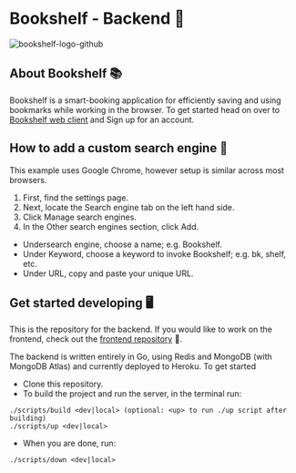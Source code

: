 # Bookshelf - Backend 📖

![bookshelf-logo-github](https://user-images.githubusercontent.com/76471929/145391946-8870d37b-fab8-4fd4-8a68-000d33d02d15.png)

## About Bookshelf 📚

Bookshelf is a smart-booking application for efficiently saving and using bookmarks while working in the browser. To get started head on over to [Bookshelf web client](https://bookshelf-web.vercel.app) and Sign up for an account.

## How to add a custom search engine 📑

This example uses Google Chrome, however setup is similar across most browsers.

1. First, find the settings page.
2. Next, locate the Search engine tab on the left hand side.
3. Click Manage search engines.
4. In the Other search engines section, click Add.

- Undersearch engine, choose a name; e.g. Bookshelf.
- Under Keyword, choose a keyword to invoke Bookshelf; e.g. bk, shelf, etc.
- Under URL, copy and paste your unique URL.

## Get started developing 🖥️

This is the repository for the backend. If you would like to work on the frontend, check out the [frontend repository](https://github.com/conalli/bookshelf-web) 📘.

The backend is written entirely in Go, using Redis and MongoDB (with MongoDB Atlas) and currently deployed to Heroku.
To get started

- Clone this repository.
- To build the project and run the server, in the terminal run:

```
./scripts/build <dev|local> (optional: <up> to run ./up script after building)
./scripts/up <dev|local>
```

- When you are done, run:

```
./scripts/down <dev|local>
```
